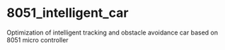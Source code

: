 # 8051_intelligent_car
Optimization of intelligent tracking and obstacle avoidance car based on 8051 micro controller
